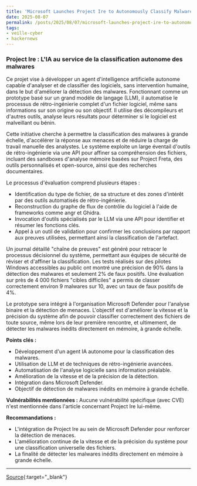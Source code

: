 ```yaml
---
title: 'Microsoft Launches Project Ire to Autonomously Classify Malware Using AI Tools'
date: 2025-08-07
permalink: /posts/2025/08/07/microsoft-launches-project-ire-to-autonomously-classify-malware-using-ai-tools/
tags:
- veille-cyber
- hackernews
---
```

### Project Ire : L'IA au service de la classification autonome des malwares

Ce projet vise à développer un agent d'intelligence artificielle autonome capable d'analyser et de classifier des logiciels, sans intervention humaine, dans le but d'améliorer la détection des malwares. Fonctionnant comme un prototype basé sur un grand modèle de langage (LLM), il automatise le processus de rétro-ingénierie complet d'un fichier logiciel, même sans informations sur son origine ou son objectif. Il utilise des décompileurs et d'autres outils, analyse leurs résultats pour déterminer si le logiciel est malveillant ou bénin.

Cette initiative cherche à permettre la classification des malwares à grande échelle, d'accélérer la réponse aux menaces et de réduire la charge de travail manuelle des analystes. Le système exploite un large éventail d'outils de rétro-ingénierie via une API pour affiner sa compréhension des fichiers, incluant des sandboxes d'analyse mémoire basées sur Project Freta, des outils personnalisés et open-source, ainsi que des recherches documentaires.

Le processus d'évaluation comprend plusieurs étapes :
*   Identification du type de fichier, de sa structure et des zones d'intérêt par des outils automatisés de rétro-ingénierie.
*   Reconstruction du graphe de flux de contrôle du logiciel à l'aide de frameworks comme angr et Ghidra.
*   Invocation d'outils spécialisés par le LLM via une API pour identifier et résumer les fonctions clés.
*   Appel à un outil de validation pour confirmer les conclusions par rapport aux preuves utilisées, permettant ainsi la classification de l'artefact.

Un journal détaillé "chaîne de preuves" est généré pour retracer le processus décisionnel du système, permettant aux équipes de sécurité de réviser et d'affiner la classification. Les tests réalisés sur des pilotes Windows accessibles au public ont montré une précision de 90% dans la détection des malwares et seulement 2% de faux positifs. Une évaluation sur près de 4 000 fichiers "cibles difficiles" a permis de classer correctement environ 9 malwares sur 10, avec un taux de faux positifs de 4%.

Le prototype sera intégré à l'organisation Microsoft Defender pour l'analyse binaire et la détection de menaces. L'objectif est d'améliorer la vitesse et la précision du système afin de pouvoir classifier correctement des fichiers de toute source, même lors de leur première rencontre, et ultimement, de détecter les malwares inédits directement en mémoire, à grande échelle.

**Points clés :**
*   Développement d'un agent IA autonome pour la classification des malwares.
*   Utilisation de LLM et de techniques de rétro-ingénierie avancées.
*   Automatisation de l'analyse logicielle sans information préalable.
*   Amélioration de la vitesse et de la précision de la détection.
*   Intégration dans Microsoft Defender.
*   Objectif de détection de malwares inédits en mémoire à grande échelle.

**Vulnérabilités mentionnées :**
Aucune vulnérabilité spécifique (avec CVE) n'est mentionnée dans l'article concernant Project Ire lui-même.

**Recommandations :**
*   L'intégration de Project Ire au sein de Microsoft Defender pour renforcer la détection de menaces.
*   L'amélioration continue de la vitesse et de la précision du système pour une classification universelle des fichiers.
*   La finalité de détecter les malwares inédits directement en mémoire à grande échelle.

---
[Source](https://thehackernews.com/2025/08/microsoft-launches-project-ire-to.html){:target="_blank"}
